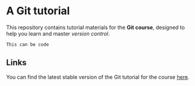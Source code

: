 # A Git tutorial

This repository contains tutorial materials for the **Git course**, designed to help you learn and master *version control*.

`This can be code`

## Links

You can find the latest stable version of the Git tutorial for the course
[here](https://isi.pages.ird.fr/isi-formation-git/).
